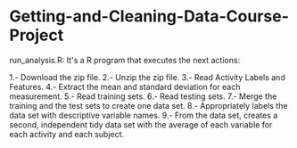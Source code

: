 # Getting-and-Cleaning-Data-Course-Project

run_analysis.R: It's a R program that executes the next actions:

1.- Download the zip file.
2.- Unzip the zip file.
3.- Read Activity Labels and Features.
4.- Extract the mean and standard deviation for each measurement.
5.- Read training sets.
6.- Read testing sets.
7.- Merge the training and the test sets to create one data set.
8.- Appropriately labels the data set with descriptive variable names.
9.- From the data set, creates a second, independent tidy data set with the average of each variable for each activity and each subject.


